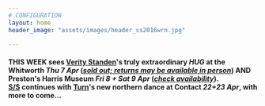 ```yaml
---
# CONFIGURATION
layout: home
header_image: "assets/images/header_ss2016wrn.jpg"

---
```

#### THIS WEEK sees [Verity Standen](/current/2016-springsummer/standen)'s truly extraordinary *HUG* at the Whitworth *Thu 7 Apr* (*<a href="http://www.wegottickets.com/wordofwarning" target="_blank">sold out; returns may be available in person</a>*) AND Preston's Harris Museum *Fri 8 + Sat 9 Apr* (*<a href="http://www.eventbrite.co.uk/o/harris-museum-amp-art-gallery-4265632867" target="_blank">check availability</a>*).<br>[S/S](/current/2016-springsummer) continues with [Turn](/current/2016-turn)'s new northern dance at Contact *22+23 Apr*, with more to come…
